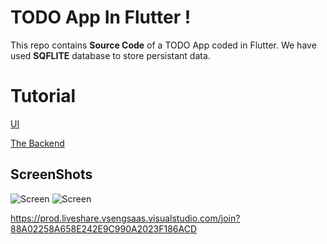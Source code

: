 # TODO App In Flutter !

This repo contains  **Source Code** of a TODO App coded in Flutter. 
We have used  **SQFLITE** database to store persistant data.


# Tutorial

[UI](https://youtu.be/M3IwPbjOXmw)

[The Backend](https://youtu.be/BDWZlUyQZF0)

## ScreenShots

![Screen](assets/screenshots/screen.png)
![Screen](assets/screenshots/alert.png)

https://prod.liveshare.vsengsaas.visualstudio.com/join?88A02258A658E242E9C990A2023F186ACD
